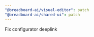 ```yaml
---
"@breadboard-ai/visual-editor": patch
"@breadboard-ai/shared-ui": patch
---
```


Fix configurator deeplink
